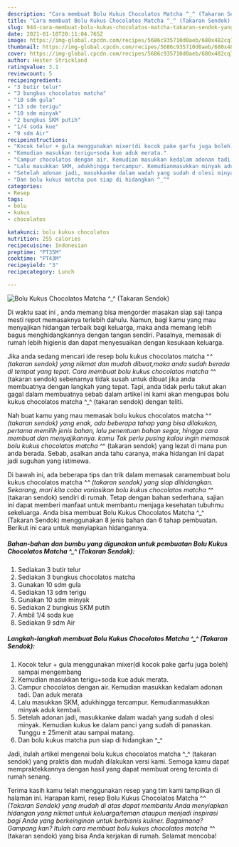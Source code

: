 ```yaml
---
description: "Cara membuat Bolu Kukus Chocolatos Matcha ^_^ (Takaran Sendok) yang enak dan Mudah Dibuat"
title: "Cara membuat Bolu Kukus Chocolatos Matcha ^_^ (Takaran Sendok) yang enak dan Mudah Dibuat"
slug: 944-cara-membuat-bolu-kukus-chocolatos-matcha-takaran-sendok-yang-enak-dan-mudah-dibuat
date: 2021-01-10T20:11:04.765Z
image: https://img-global.cpcdn.com/recipes/5686c935710d0aeb/680x482cq70/bolu-kukus-chocolatos-matcha-_-takaran-sendok-foto-resep-utama.jpg
thumbnail: https://img-global.cpcdn.com/recipes/5686c935710d0aeb/680x482cq70/bolu-kukus-chocolatos-matcha-_-takaran-sendok-foto-resep-utama.jpg
cover: https://img-global.cpcdn.com/recipes/5686c935710d0aeb/680x482cq70/bolu-kukus-chocolatos-matcha-_-takaran-sendok-foto-resep-utama.jpg
author: Hester Strickland
ratingvalue: 3.1
reviewcount: 5
recipeingredient:
- "3 butir telur"
- "3 bungkus chocolatos matcha"
- "10 sdm gula"
- "13 sdm terigu"
- "10 sdm minyak"
- "2 bungkus SKM putih"
- "1/4 soda kue"
- "9 sdm Air"
recipeinstructions:
- "Kocok telur + gula menggunakan mixer(di kocok pake garfu juga boleh) sampai mengembang"
- "Kemudian masukkan terigu+soda kue aduk merata."
- "Campur chocolatos dengan air. Kemudian masukkan kedalam adonan tadi. Dan aduk merata"
- "Lalu masukkan SKM, adukhingga tercampur. Kemudianmasukkan minyak aduk kembali."
- "Setelah adonan jadi, masukkanke dalam wadah yang sudah d olesi minyak. Kemudian kukus ke dalam panci yang sudah di panaskan. Tunggu ± 25menit atau sampai matang."
- "Dan bolu kukus matcha pun siap di hidangkan ^_^"
categories:
- Resep
tags:
- bolu
- kukus
- chocolatos

katakunci: bolu kukus chocolatos 
nutrition: 255 calories
recipecuisine: Indonesian
preptime: "PT35M"
cooktime: "PT43M"
recipeyield: "3"
recipecategory: Lunch

---
```



![Bolu Kukus Chocolatos Matcha ^_^ (Takaran Sendok)](https://img-global.cpcdn.com/recipes/5686c935710d0aeb/680x482cq70/bolu-kukus-chocolatos-matcha-_-takaran-sendok-foto-resep-utama.jpg)

Di waktu  saat ini , anda memang bisa mengorder masakan siap saji tanpa mesti repot memasaknya terlebih dahulu. Namun, bagi kamu yang mau menyajikan hidangan terbaik bagi keluarga, maka anda memang lebih bagus menghidangkannya dengan tangan sendiri. Pasalnya, memasak di rumah lebih higienis dan dapat menyesuaikan dengan kesukaan keluarga.

Jika anda sedang mencari ide resep bolu kukus chocolatos matcha ^_^ (takaran sendok) yang nikmat dan mudah dibuat,maka anda sudah berada di tempat yang tepat. Cara membuat bolu kukus chocolatos matcha ^_^ (takaran sendok)  sebenarnya tidak susah untuk dibuat jika anda membuatnya dengan langkah yang tepat. Tapi, anda tidak perlu takut akan gagal dalam membuatnya 
sebab dalam artikel ini kami akan mengupas bolu kukus chocolatos matcha ^_^ (takaran sendok) dengan teliti.  



Nah buat kamu yang mau memasak bolu kukus chocolatos matcha ^_^ (takaran sendok) yang enak, ada beberapa tahap yang bisa dilakukan, pertama memilih jenis bahan, lalu penentuan bahan segar, hingga cara membuat dan menyajikannya. kamu Tak perlu pusing kalau ingin memasak bolu kukus chocolatos matcha ^_^ (takaran sendok) yang lezat di mana pun anda berada. Sebab, asalkan anda  tahu caranya, maka hidangan ini dapat jadi suguhan yang istimewa.

Di bawah ini, ada beberapa tips dan trik dalam memasak caramembuat bolu kukus chocolatos matcha ^_^ (takaran sendok) yang siap dihidangkan. Sekarang, mari kita coba variasikan bolu kukus chocolatos matcha ^_^ (takaran sendok) sendiri di rumah. Tetap dengan bahan sederhana, sajian ini dapat memberi manfaat untuk membantu menjaga kesehatan tubuhmu sekeluarga. Anda bisa membuat Bolu Kukus Chocolatos Matcha ^_^ (Takaran Sendok) menggunakan 8 jenis bahan dan 6 tahap pembuatan. Berikut ini cara untuk menyiapkan hidangannya.

<!--inarticleads1-->

##### Bahan-bahan dan bumbu yang digunakan untuk pembuatan Bolu Kukus Chocolatos Matcha ^_^ (Takaran Sendok):

1. Sediakan 3 butir telur
1. Sediakan 3 bungkus chocolatos matcha
1. Gunakan 10 sdm gula
1. Sediakan 13 sdm terigu
1. Gunakan 10 sdm minyak
1. Sediakan 2 bungkus SKM putih
1. Ambil 1/4 soda kue
1. Sediakan 9 sdm Air




<!--inarticleads2-->

##### Langkah-langkah membuat Bolu Kukus Chocolatos Matcha ^_^ (Takaran Sendok):

1. Kocok telur + gula menggunakan mixer(di kocok pake garfu juga boleh) sampai mengembang
1. Kemudian masukkan terigu+soda kue aduk merata.
1. Campur chocolatos dengan air. Kemudian masukkan kedalam adonan tadi. Dan aduk merata
1. Lalu masukkan SKM, adukhingga tercampur. Kemudianmasukkan minyak aduk kembali.
1. Setelah adonan jadi, masukkanke dalam wadah yang sudah d olesi minyak. Kemudian kukus ke dalam panci yang sudah di panaskan. Tunggu ± 25menit atau sampai matang.
1. Dan bolu kukus matcha pun siap di hidangkan ^_^




Jadi, itulah artikel mengenai  bolu kukus chocolatos matcha ^_^ (takaran sendok)  yang praktis dan mudah dilakukan versi kami. Semoga kamu dapat mempraktekkannya dengan hasil yang dapat membuat oreng tercinta di rumah senang. 

Terima kasih kamu telah menggunakan resep yang tim kami tampilkan di halaman ini. Harapan kami, resep  Bolu Kukus Chocolatos Matcha ^_^ (Takaran Sendok) yang mudah di atas dapat membantu Anda menyiapkan hidangan yang nikmat untuk keluarga/teman ataupun menjadi inspirasi bagi Anda yang berkeinginan untuk berbisnis kuliner. Bagaimana? Gampang kan? Itulah cara membuat bolu kukus chocolatos matcha ^_^ (takaran sendok) yang bisa Anda kerjakan di rumah. Selamat mencoba!

